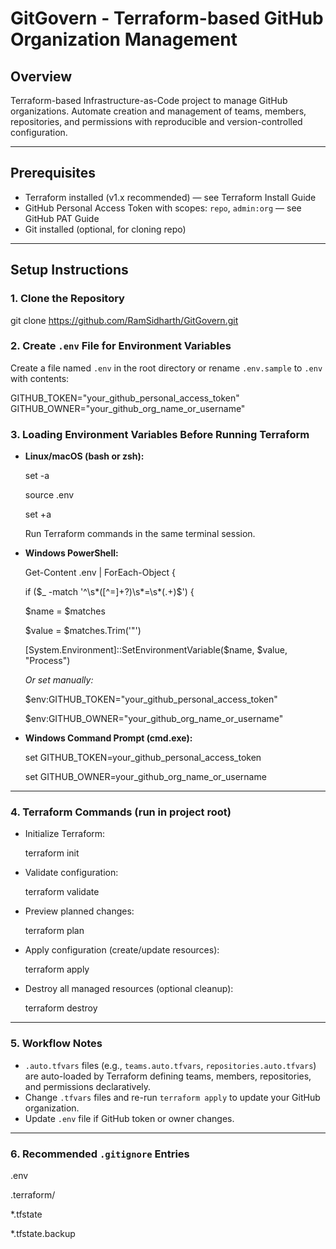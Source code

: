 # GitGovern - Terraform-based GitHub Organization Management

## Overview
Terraform-based Infrastructure-as-Code project to manage GitHub organizations. Automate creation and management of teams, members, repositories, and permissions with reproducible and version-controlled configuration.

---

## Prerequisites
- Terraform installed (v1.x recommended) — see Terraform Install Guide
- GitHub Personal Access Token with scopes: `repo`, `admin:org` — see GitHub PAT Guide
- Git installed (optional, for cloning repo)

---

## Setup Instructions

### 1. Clone the Repository
git clone https://github.com/RamSidharth/GitGovern.git


### 2. Create `.env` File for Environment Variables
Create a file named `.env` in the root directory or rename `.env.sample` to `.env` with contents:

GITHUB_TOKEN="your_github_personal_access_token"          
GITHUB_OWNER="your_github_org_name_or_username"           


### 3. Loading Environment Variables Before Running Terraform

- **Linux/macOS (bash or zsh):**
  
  set -a 
  
  source .env
  
  set +a
  
  Run Terraform commands in the same terminal session.

- **Windows PowerShell:**

  Get-Content .env | ForEach-Object {
  
  if ($_ -match '^\s*([^=]+?)\s*=\s*(.+)$') {
  
  $name = $matches
  
  $value = $matches.Trim('"')
  
  [System.Environment]::SetEnvironmentVariable($name, $value, "Process")

  

  *Or set manually:*

  
  
  $env:GITHUB_TOKEN="your_github_personal_access_token"
  
  $env:GITHUB_OWNER="your_github_org_name_or_username"


- **Windows Command Prompt (cmd.exe):**

  set GITHUB_TOKEN=your_github_personal_access_token
  
  set GITHUB_OWNER=your_github_org_name_or_username

---

### 4. Terraform Commands (run in project root)

- Initialize Terraform:

  terraform init

- Validate configuration:

  terraform validate

- Preview planned changes:
  
  terraform plan

- Apply configuration (create/update resources):

  terraform apply

- Destroy all managed resources (optional cleanup):

  terraform destroy


---

### 5. Workflow Notes
- `.auto.tfvars` files (e.g., `teams.auto.tfvars`, `repositories.auto.tfvars`) are auto-loaded by Terraform defining teams, members, repositories, and permissions declaratively.
- Change `.tfvars` files and re-run `terraform apply` to update your GitHub organization.
- Update `.env` file if GitHub token or owner changes.

---

### 6. Recommended `.gitignore` Entries

.env

.terraform/

*.tfstate

*.tfstate.backup



